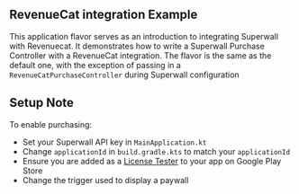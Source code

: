 ## RevenueCat integration Example

This application flavor serves as an introduction to integrating Superwall with Revenuecat.
It demonstrates how to write a Superwall Purchase Controller with a RevenueCat integration.
The flavor is the same as the default one, with the exception of passing in a `RevenueCatPurchaseController` during Superwall configuration


## Setup Note
To enable purchasing:

- Set your Superwall API key in `MainApplication.kt`
- Change `applicationId` in `build.gradle.kts` to match your `applicationId`
- Ensure you are added as a [License Tester](https://developer.android.com/google/play/billing/test) to your app on Google Play Store
- Change the trigger used to display a paywall



